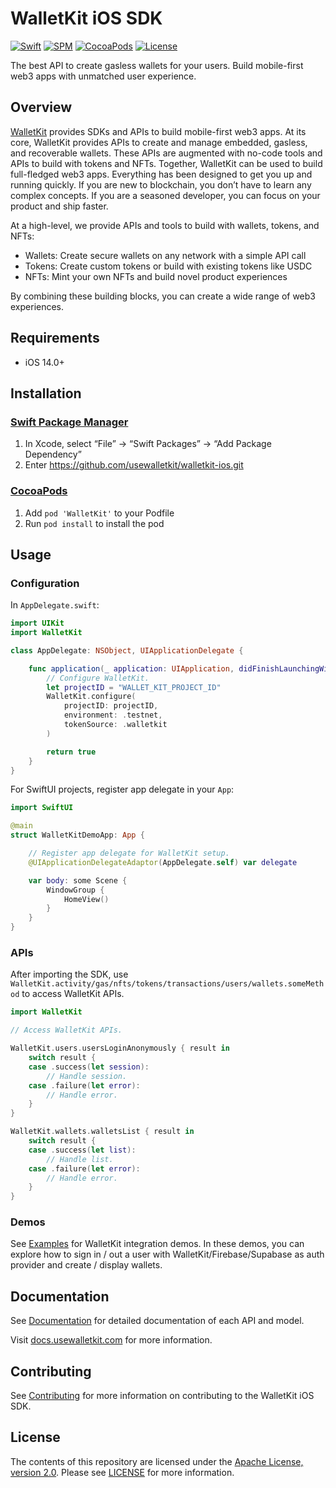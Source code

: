 # WalletKit iOS SDK

[![Swift](https://github.com/usewalletkit/walletkit-ios/actions/workflows/swift.yml/badge.svg?branch=main)](https://github.com/usewalletkit/walletkit-ios/actions/workflows/swift.yml)
[![SPM](https://img.shields.io/github/tag/usewalletkit/walletkit-ios?include_prereleases=&sort=semver&color=blue&label=SPM)](https://github.com/usewalletkit/walletkit-ios/tags)
[![CocoaPods](https://img.shields.io/cocoapods/v/WalletKit.svg?color=blue&label=CocoaPods)](https://cocoapods.org/pods/WalletKit)
[![License](https://img.shields.io/badge/License-Apache_2.0-green.svg)](https://www.apache.org/licenses/LICENSE-2.0)

The best API to create gasless wallets for your users. Build mobile-first web3 apps with unmatched user experience.

## Overview

[WalletKit](https://usewalletkit.com) provides SDKs and APIs to build mobile-first web3 apps. At its core, WalletKit provides APIs to create and manage embedded, gasless, and recoverable wallets. These APIs are augmented with no-code tools and APIs to build with tokens and NFTs. Together, WalletKit can be used to build full-fledged web3 apps. Everything has been designed to get you up and running quickly. If you are new to blockchain, you don’t have to learn any complex concepts. If you are a seasoned developer, you can focus on your product and ship faster.

At a high-level, we provide APIs and tools to build with wallets, tokens, and NFTs:

- Wallets: Create secure wallets on any network with a simple API call
- Tokens: Create custom tokens or build with existing tokens like USDC
- NFTs: Mint your own NFTs and build novel product experiences

By combining these building blocks, you can create a wide range of web3 experiences.

## Requirements

- iOS 14.0+

## Installation

### [Swift Package Manager](https://github.com/apple/swift-package-manager)

1. In Xcode, select “File” → “Swift Packages” → “Add Package Dependency”
2. Enter https://github.com/usewalletkit/walletkit-ios.git

### [CocoaPods](https://guides.cocoapods.org/using/using-cocoapods.html)

1. Add `pod 'WalletKit'` to your Podfile
2. Run `pod install` to install the pod

## Usage

### Configuration

In `AppDelegate.swift`:

```swift
import UIKit
import WalletKit

class AppDelegate: NSObject, UIApplicationDelegate {

    func application(_ application: UIApplication, didFinishLaunchingWithOptions launchOptions: [UIApplication.LaunchOptionsKey : Any]? = nil) -> Bool {
        // Configure WalletKit.
        let projectID = "WALLET_KIT_PROJECT_ID"
        WalletKit.configure(
            projectID: projectID,
            environment: .testnet,
            tokenSource: .walletkit
        )

        return true
    }
}
```

For SwiftUI projects, register app delegate in your `App`:

```swift
import SwiftUI

@main
struct WalletKitDemoApp: App {

    // Register app delegate for WalletKit setup.
    @UIApplicationDelegateAdaptor(AppDelegate.self) var delegate

    var body: some Scene {
        WindowGroup {
            HomeView()
        }
    }
}
```

### APIs

After importing the SDK, use `WalletKit.activity/gas/nfts/tokens/transactions/users/wallets.someMethod` to access WalletKit APIs.

```swift
import WalletKit

// Access WalletKit APIs.

WalletKit.users.usersLoginAnonymously { result in
    switch result {
    case .success(let session):
        // Handle session.
    case .failure(let error):
        // Handle error.
    }
}

WalletKit.wallets.walletsList { result in
    switch result {
    case .success(let list):
        // Handle list.
    case .failure(let error):
        // Handle error.
    }
}
```

### Demos

See [Examples](Examples/) for WalletKit integration demos. In these demos, you can explore how to sign in / out a user with WalletKit/Firebase/Supabase as auth provider and create / display wallets.

## Documentation

See [Documentation](Documentation/) for detailed documentation of each API and model.

Visit [docs.usewalletkit.com](https://docs.usewalletkit.com) for more information.

## Contributing

See [Contributing](CONTRIBUTING.md) for more information on contributing to the WalletKit iOS SDK.

## License

The contents of this repository are licensed under the [Apache License, version 2.0](http://www.apache.org/licenses/LICENSE-2.0). Please see [LICENSE](LICENSE) for more information.
